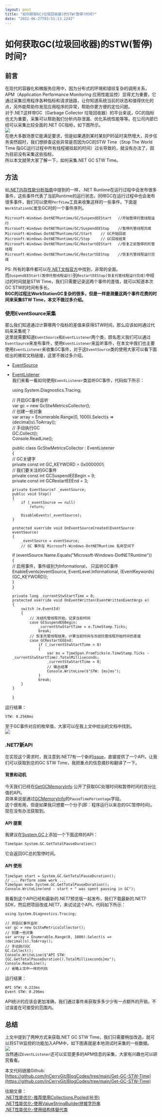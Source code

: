 ```yaml
---
layout: post
title: "如何获取GC(垃圾回收器)的STW(暂停)时间?"
date: "2022-06-27T03:51:13.224Z"
---
```

如何获取GC(垃圾回收器)的STW(暂停)时间?
========================

前言
--

在现代的容器化和微服务应用中，因为分布式的环境和错综复杂的调用关系，APM（Application Performance Monitoring 应用性能监控）显得尤为重要，它通过采集应用程序各种指标和请求链路，让你知道系统当前的状态和值得优化的点，另外能帮助你发现应用程序的异常，帮助你更方便的定位问题。  
对于.NET这样带GC（Garbage Collector 垃圾回收器）的平台来说，GC的指标也尤为重要，采集可以帮助我们分析内存泄漏、优化系统性能等等。在公司内部已经可以采集比较全面的.NET GC指标，如下图所示。  
![](https://img2022.cnblogs.com/blog/997046/202206/997046-20220626222901884-377044183.png)  
在绝大多数场景它能满足要求，但是如果遇到某时某刻P95延时突然增大，异步任务突然超时，我们想排查这些异常是否因为GC的STW Time（Stop The World Time 指GC运行过程中所有线程被挂起的时间）过长导致的，就没有办法了，因为目前没有采集这些指标。  
所以本文就带大家了解一下，如何采集.NET GC STW Time。

方法
--

如[.NET内存性能分析指南](https://www.cnblogs.com/InCerry/p/maoni-mem-doc.html#%E6%88%91%E4%BB%AC%E4%BD%BF%E7%94%A8%E7%9A%84%E5%B7%A5%E5%85%B7%E4%BB%A5%E5%8F%8A%E5%AE%83%E6%98%AF%E5%A6%82%E4%BD%95%E5%AE%8C%E6%88%90%E5%B7%A5%E4%BD%9C%E7%9A%84)中提到的一样，.NET Runtime在运行过程中会发布很多事件，这些事件代表了当前Runtime的运行状态，同样GC在运行过程中也会发布很多事件，我们可以使用`PerfView`工具来收集这样的一些事件。下面是`WorkStationGC`发生GC时的一个事件序列。

    Microsoft-Windows-DotNETRuntime/GC/SuspendEEStart	//开始暂停托管线程运行
    Microsoft-Windows-DotNETRuntime/GC/SuspendEEStop	//暂停托管线程完成
    Microsoft-Windows-DotNETRuntime/GC/Start	// GC开始回收
    Microsoft-Windows-DotNETRuntime/GC/Stop		// GC回收结束
    Microsoft-Windows-DotNETRuntime/GC/RestartEEStart	//恢复之前暂停的托管线程
    Microsoft-Windows-DotNETRuntime/GC/RestartEEStop	//恢复托管线程运行完成
    

PS: 所有的事件都可以在[.NET文档官方](https://docs.microsoft.com/en-us/dotnet/fundamentals/diagnostics/runtime-events)中找到，非常的全面。  
而`SuspendEEStart(暂停托管线程运行)`到`RestartEEStop(恢复托管线程运行完成)`中经过的时间就是STW Time，我们只需要记录这两个事件的差值，就可以知道本次GC STW的时间有多长。  
**BGC的过程比WorkStationGC复杂的很多，但是一样是测量这两个事件花费的时间来采集STW Time，本文不做过多介绍。**

### 使用EventSource采集

那么我们知道通过计算哪两个指标的差值来获得STW时间，那么应该如何通过代码来采集呢？  
这里就需要知道`EventSource`和`EventListener`两个类，顾名思义我们可以通过`EventSource`来发布事件，使用`EventListener`来监听事件，在本文中我们也主要使用`EventListener`来收集GC事件，对于这`EventSource`类的使用大家可以看下面给出的微软文档链接，这里不做过多介绍。

*   [EventSource](https://docs.microsoft.com/zh-cn/dotnet/api/system.diagnostics.tracing.eventsource?view=net-6.0)
*   [EventListener](https://docs.microsoft.com/zh-cn/dotnet/api/system.diagnostics.tracing.eventlistener?view=net-6.0)  
    我们来看一看如何使用`EventListener`类监听GC事件，代码如下所示：

    using System.Diagnostics.Tracing;  
      
    // 开启GC事件监听  
    var gc = new GcStwMetricsCollector();  
    // 创建一些对象  
    var array = Enumerable.Range(0, 1000).Select(s => (decimal)s).ToArray();  
    // 手动执行GC  
    GC.Collect();  
    Console.ReadLine();  
      
    public class GcStwMetricsCollector : EventListener  
    {  
        // GC关键字  
        private const int GC_KEYWORD = 0x0000001;  
        // 我们要关注的GC事件  
        private const int GCSuspendEEBegin = 9;  
        private const int GCRestartEEEnd = 3;  
      
        private EventSource? _eventSource;  
        public void Stop()  
        {  
            if (_eventSource == null)  
                return;  
      
            DisableEvents(_eventSource);  
        }  
      
        protected override void OnEventSourceCreated(EventSource eventSource)  
        {  
            _eventSource = eventSource;  
            // GC 事件在 Microsoft-Windows-DotNETRuntime 名称空间下   
    if (eventSource.Name.Equals("Microsoft-Windows-DotNETRuntime"))  
            {  
                // 启用事件，事件级别为Informational， 只监听GC事件  
                EnableEvents(eventSource, EventLevel.Informational, (EventKeywords) (GC_KEYWORD));  
            }  
        }  
      
        private long _currentStwStartTime = 0;  
        protected override void OnEventWritten(EventWrittenEventArgs e)  
        {  
            switch (e.EventId)  
            {  
                // 冻结托管线程开始，记录当前时间  
                case GCSuspendEEBegin:  
                    _currentStwStartTime = e.TimeStamp.Ticks;  
                    break;  
                // 恢复托管线程结束，计算当前时间与冻结托管线程开始时间的差值  
                case GCRestartEEEnd:  
                    if (_currentStwStartTime > 0)  
                    {  
                        var ms = TimeSpan.FromTicks(e.TimeStamp.Ticks - _currentStwStartTime).TotalMilliseconds;  
                        _currentStwStartTime = 0;  
                        // 输出结果  
                        Console.WriteLine($"STW: {ms}ms");  
                    }  
                    break;  
            }  
        }  
    }
    

运行结果：

    STW: 0.2568ms
    

至于GC事件对应的枚举值，大家可以在我上文中给出的文档中找到。  
![](https://img2022.cnblogs.com/blog/997046/202206/997046-20220626222900455-550627586.png)

### .NET7新API

在实现这个需求时，我注意到.NET7有一个新的[issue](https://github.com/dotnet/runtime/issues/66036)，直接提供了一个API，让我们可以获取到总的GC STW Time，我把重点的信息摘抄和翻译了一下。

#### 背景和动机

今天我们已经在[GetGCMemoryInfo](https://docs.microsoft.com/en-us/dotnet/api/system.gc.getgcmemoryinfo?view=net-6.0) 公开了获取GC处理时间和暂停时间的百分比值的API。  
具体来说是通过[GCMemoryInfo](https://docs.microsoft.com/en-us/dotnet/api/system.gcmemoryinfo.pausetimepercentage?view=net-6.0#system-gcmemoryinfo-pausetimepercentage)的`PauseTimePercentage`字段。  
这个很有用，但是如果我只想要一个分子(即：程序运行以来总的GC暂停时间)。现在没有办法获取到。

#### API 提案

我建议在[System.GC](https://docs.microsoft.com/en-us/dotnet/api/system.gc?view=net-6.0)上添加一个下面这样的API：

    TimeSpan System.GC.GetTotalPauseDuration()
    

它会返回GC总的暂停时间。

#### API 使用

    TimeSpan start = System.GC.GetTotalPauseDuration();
    // ... Perform some work ...
    TimeSpan end= System.GC.GetTotalPauseDuration();
    Console.WriteLine(end - start + " was spent pausing in GC");
    

我看到这个API已经和最新的.NET7预览版一起发布，我们下载最新的.NET7 SDK，然后把项目改成.NET7，来试试这个API，代码如下所示：

    using System.Diagnostics.Tracing;  
      
    // 开启GC事件监听  
    var gc = new GcStwMetricsCollector();  
    // 创建一些对象  
    var array = Enumerable.Range(0, 1000).Select(s => (decimal)s).ToArray();  
    // 手动执行GC  
    GC.Collect();  
    Console.WriteLine($"API STW:{GC.GetTotalPauseDuration().TotalMilliseconds}ms");  
    Console.ReadLine();
    // 省略上文中一样的代码
    

运行结果：

    API STW: 0.223ms
    Event STW: 0.296ms
    

API统计的应该会更加准确，我们通过事件来获取多多少少有一点额外的开销，不过误差在可接受的范围内。

总结
--

上文中提到了两种方式来获取.NET GC STW Time，我们只需要稍加改造，就可以将STW监控的功能加入APM中，如下图表就是本地测试时采集的一些数据。  
![](https://img2022.cnblogs.com/blog/997046/202206/997046-20220626222859943-1347113090.png)  
当然通过`EventListener`还可以实现更多的APM信息的采集，大家有兴趣也可以研究看看。

本文代码链接Github: [https://github.com/InCerryGit/BlogCodes/tree/main/Get-GC-STW-Time](https://github.com/InCerryGit/BlogCodes/tree/main/Get-GC-STW-Time)

往期文章：  
[.NET性能优化-推荐使用Collections.Pooled(补充)](https://www.cnblogs.com/InCerry/p/Recommand_Use_Collections_Pooled_Ext.html)  
[.NET性能优化-使用ValueStringBuilder拼接字符串](https://www.cnblogs.com/InCerry/p/Dotnet-Perf-Opt-Use-ValueStringBuilder.html)  
[.NET性能优化-使用结构体替代类](https://www.cnblogs.com/InCerry/p/Dotnet-Opt-Perf-Use-Struct-Instead-Of-Class.html)